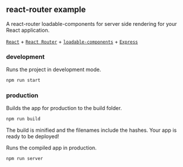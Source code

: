 react-router example
---

A react-router loadable-components for server side rendering for your React application.

[`React`](https://github.com/facebook/react) + [`React Router`](https://github.com/ReactTraining/react-router) + [`loadable-components`](https://github.com/smooth-code/loadable-components) + [`Express`](https://expressjs.com/)

### development

Runs the project in development mode.  

```bash
npm run start
```

### production

Builds the app for production to the build folder.

```bash
npm run build
```

The build is minified and the filenames include the hashes.
Your app is ready to be deployed!

Runs the compiled app in production.

```bash
npm run server
```

